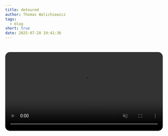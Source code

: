 ```yaml
---
title: detoured
author: Thomas Walichiewicz
tags:
  - blog
short: true
date: 2025-07-28 19:41:36
---
```


<video autoplay loop muted playsinline style="width: 100%; height: auto; margin: 24px 0; border-radius: 15px;">
  <source src="detoured-60fps.webm" type="video/webm">
  <source src="detoured-60fps.mp4" type="video/mp4">
  Your browser does not support the video tag.
</video>
